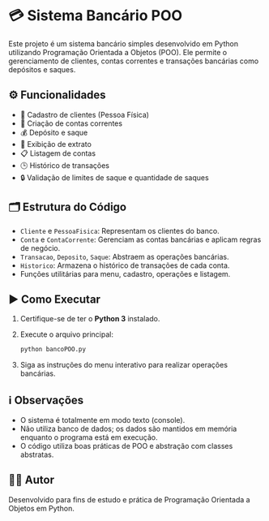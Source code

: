 # 💳 Sistema Bancário POO

Este projeto é um sistema bancário simples desenvolvido em Python utilizando Programação Orientada a Objetos (POO). Ele permite o gerenciamento de clientes, contas correntes e transações bancárias como depósitos e saques.

## ⚙️ Funcionalidades

- 👤 Cadastro de clientes (Pessoa Física)
- 🏦 Criação de contas correntes
- 💰 Depósito e saque
- 📄 Exibição de extrato
- 📋 Listagem de contas
- 🕒 Histórico de transações
- 🔒 Validação de limites de saque e quantidade de saques

## 🗂️ Estrutura do Código

- `Cliente` e `PessoaFisica`: Representam os clientes do banco.
- `Conta` e `ContaCorrente`: Gerenciam as contas bancárias e aplicam regras de negócio.
- `Transacao`, `Deposito`, `Saque`: Abstraem as operações bancárias.
- `Historico`: Armazena o histórico de transações de cada conta.
- Funções utilitárias para menu, cadastro, operações e listagem.

## ▶️ Como Executar

1. Certifique-se de ter o **Python 3** instalado.
2. Execute o arquivo principal:

   ```bash
   python bancoPOO.py
   ```

3. Siga as instruções do menu interativo para realizar operações bancárias.

## ℹ️ Observações

- O sistema é totalmente em modo texto (console).
- Não utiliza banco de dados; os dados são mantidos em memória enquanto o programa está em execução.
- O código utiliza boas práticas de POO e abstração com classes abstratas.

## 👨‍💻 Autor

Desenvolvido para fins de estudo e prática de Programação Orientada a Objetos em Python.
